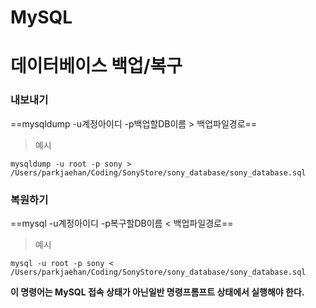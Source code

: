 # MySQL
# 데이터베이스 백업/복구
### 내보내기
==mysqldump -u계정아이디 -p백업할DB이름 > 백업파일경로==
>예시
~~~
mysqldump -u root -p sony > /Users/parkjaehan/Coding/SonyStore/sony_database/sony_database.sql
~~~
### 복원하기
==mysql -u계정아이디 -p복구할DB이름 < 백업파일경로==
>예시
~~~
mysql -u root -p sony < /Users/parkjaehan/Coding/SonyStore/sony_database/sony_database.sql
~~~

**이 명령어는 MySQL 접속 상태가 아닌일반 명령프롬프트 상태에서 실행해야 한다.**